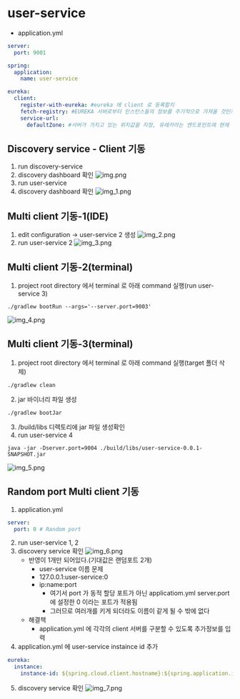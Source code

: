 

# user-service
* application.yml
```yaml
server:
  port: 9001

spring:
  application:
    name: user-service

eureka:
  client:
    register-with-eureka: #eureka 에 client 로 등록할지
    fetch-registry: #EUREKA 서버로부터 인스턴스들의 정보를 주기적으로 가져올 것인지를 설정하는 속성입니다. true 로 설정하면, 갱신된 정보를 받겠다는 설정입니다.
    service-url:
      defaultZone: #서버가 가지고 있는 위치값을 지정, 유레카라는 엔드포인트에 현재 우리가 가지고 있는 마이크로 서비스 정보를 등록하겠다.
```


## Discovery service - Client 기동
1. run discovery-service 
2. discovery dashboard 확인
![img.png](./md/image/img.png)
3. run user-service
4. discovery dashboard 확인
![img_1.png](./md/image/img_1.png)


## Multi client 기동-1(IDE)
1. edit configuration -> user-service 2 생성
![img_2.png](./md/image/img_2.png)
2. run user-service 2 
![img_3.png](./md/image/img_3.png)


## Multi client 기동-2(terminal)
1. project root directory 에서 terminal 로 아래 command 실행(run user-service 3)
```shell
./gradlew bootRun --args='--server.port=9003'
```
![img_4.png](./md/image/img_4.png)


## Multi client 기동-3(terminal)
1. project root directory 에서 terminal 로 아래 command 실행(target 폴더 삭제)
```shell
./gradlew clean
```
2. jar 바이너리 파일 생성
```shell
./gradlew bootJar
```
3. /build/libs 디렉토리에 jar 파일 생성확인
4. run user-service 4
```shell
java -jar -Dserver.port=9004 ./build/libs/user-service-0.0.1-SNAPSHOT.jar
```
![img_5.png](./md/image/img_5.png)


## Random port Multi client 기동
1. application.yml
```yaml
server:
  port: 0 # Random port 
```
2. run user-service 1, 2
3. discovery service 확인
   ![img_6.png](./md/image/img_6.png)
   * 반영이 1개만 되어있다.(기대값은 랜덤포트 2개)
     * user-service 이름 문제
     * 127.0.0.1:user-service:0
     * ip:name:port
       * 여기서 port 가 동적 할당 포트가 아닌 applicatiom.yml server.port 에 설정한 0 이라는 포트가 적용됨
       * 그러므로 여러개를 키게 되더라도 이름이 같게 될 수 밖에 없다
   * 해결책
     * application.yml 에 각각의 client 서버를 구분할 수 있도록 추가정보를 입력
4. application.yml 에 user-service instaince id 추가
```yaml
eureka:
  instance:
    instance-id: ${spring.cloud.client.hostname}:${spring.application.instance_id:${random.value}}
```
5. discovery service 확인
![img_7.png](./md/image/img_7.png)